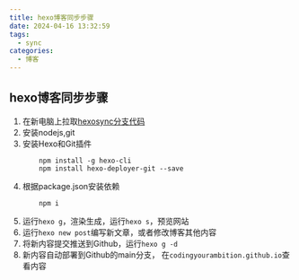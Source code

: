```yaml
---
title: hexo博客同步步骤
date: 2024-04-16 13:32:59
tags: 
  - sync
categories:
  - 博客
---
```

## hexo博客同步步骤
1. 在新电脑上拉取[hexosync分支代码](https://github.com/CodingYourAmbition/CodingYourAmbition.github.io.git)
2. 安装nodejs,git
3. 安装Hexo和Git插件
    ```shell
        npm install -g hexo-cli
        npm install hexo-deployer-git --save
    ```
4. 根据package.json安装依赖
    ```shell
        npm i
    ```
5. 运行`hexo g`，渲染生成，运行`hexo s`，预览网站
7. 运行`hexo new post`编写新文章，或者修改博客其他内容
8. 将新内容提交推送到Github，运行`hexo g -d`
9. 新内容自动部署到Github的main分支， 在`codingyourambition.github.io`查看内容

   


